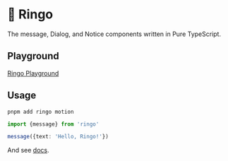 # 🍏 Ringo

The message, Dialog, and Notice components written in Pure TypeScript.

## Playground

[Ringo Playground](https://ringo-playground.akr.moe)

## Usage

```shell
pnpm add ringo motion
```

```ts
import {message} from 'ringo'

message({text: 'Hello, Ringo!'})
```

And see [docs](https://ringo.js.org).
